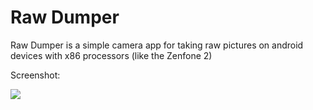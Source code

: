 # Raw Dumper
Raw Dumper is a simple camera app for taking raw pictures on android devices with x86 processors (like the Zenfone 2)

Screenshot:

<img src="https://s8.postimg.cc/b6g7fm1ph/Screenshot_V2.jpg"/>
